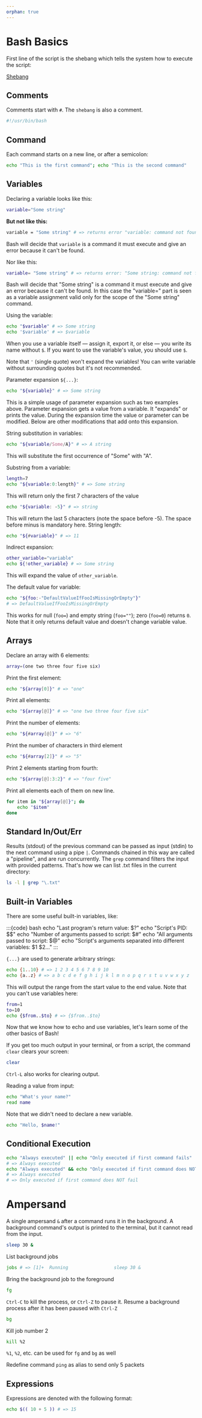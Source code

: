 ```yaml
---
orphan: true
---
```


# Bash Basics

First line of the script is the shebang which tells the system how to execute the script: 

[Shebang](https://en.wikipedia.org/wiki/Shebang_(Unix))

## Comments

Comments start with `#`. The `shebang` is also a comment.

```bash
#!/usr/bin/bash
```

## Command

Each command starts on a new line, or after a semicolon:

```bash
echo "This is the first command"; echo "This is the second command"
```

## Variables

Declaring a variable looks like this:

```bash
variable="Some string"
```

**But not like this:**

```bash
variable = "Some string" # => returns error "variable: command not found"
```

Bash will decide that `variable` is a command it must execute and give an error because it can't be found.

Nor like this:

```bash
variable= "Some string" # => returns error: "Some string: command not found"
```

Bash will decide that "Some string" is a command it must execute and give an error because it can't be found. In this case the "variable=" part is seen as a variable assignment valid only for the scope of the "Some string" command. 

Using the variable:

```bash
echo "$variable" # => Some string
echo '$variable' # => $variable
```

When you use a variable itself — assign it, export it, or else — you write its name without `$`. If you want to use the variable's value, you should use `$`. 

Note that `'` (single quote) won't expand the variables! You can write variable without surrounding quotes but it's not recommended.

Parameter expansion `${...}`:

```bash
echo "${variable}" # => Some string
```

This is a simple usage of parameter expansion such as two examples above. Parameter expansion gets a value from a variable. It "expands" or prints the value. During the expansion time the value or parameter can be modified. Below are other modifications that add onto this expansion.

String substitution in variables:

```bash
echo "${variable/Some/A}" # => A string
```

This will substitute the first occurrence of "Some" with "A".

Substring from a variable:

```bash
length=7
echo "${variable:0:length}" # => Some string
```

This will return only the first 7 characters of the value

```bash
echo "${variable: -5}" # => string
```

This will return the last 5 characters (note the space before -5). The space before minus is mandatory here. String length:

```bash
echo "${#variable}" # => 11
```

Indirect expansion:

```bash
other_variable="variable"
echo ${!other_variable} # => Some string
```

This will expand the value of `other_variable`.

The default value for variable:

```bash
echo "${foo:-"DefaultValueIfFooIsMissingOrEmpty"}"
# => DefaultValueIfFooIsMissingOrEmpty
```

This works for null (`foo=`) and empty string (`foo=""`); zero (`foo=0`) returns `0`. Note that it only returns default value and doesn't change variable value.

## Arrays

Declare an array with 6 elements:

```bash
array=(one two three four five six)
```

Print the first element:

```bash
echo "${array[0]}" # => "one"
```

Print all elements:

```bash
echo "${array[@]}" # => "one two three four five six"
```

Print the number of elements:

```bash
echo "${#array[@]}" # => "6"
```

Print the number of characters in third element

```bash
echo "${#array[2]}" # => "5"
```

Print 2 elements starting from fourth:

```bash
echo "${array[@]:3:2}" # => "four five"
```

Print all elements each of them on new line.

```bash
for item in "${array[@]}"; do
    echo "$item"
done
```

## Standard In/Out/Err

Results (stdout) of the previous command can be passed as input (stdin) to the next command using a pipe `|`. Commands chained in this way are called a "pipeline", and are run concurrently. The `grep` command filters the input with provided patterns. That's how we can list .txt files in the current directory:

```bash
ls -l | grep "\.txt"
```

## Built-in Variables

There are some useful built-in variables, like:

:::{code} bash
echo "Last program's return value: $?"
echo "Script's PID: $$"
echo "Number of arguments passed to script: $#"
echo "All arguments passed to script: $@"
echo "Script's arguments separated into different variables: $1 $2..."
:::

`{...}` are used to generate arbitrary strings:

```bash
echo {1..10} # => 1 2 3 4 5 6 7 8 9 10
echo {a..z} # => a b c d e f g h i j k l m n o p q r s t u v w x y z
```

This will output the range from the start value to the end value. Note that you can't use variables here:

```bash
from=1
to=10
echo {$from..$to} # => {$from..$to}
```

Now that we know how to echo and use variables, let's learn some of the other basics of Bash!

If you get too much output in your terminal, or from a script, the command `clear` clears your screen:

```bash
clear
```

`Ctrl-L` also works for clearing output.

Reading a value from input:

```bash
echo "What's your name?"
read name
```

Note that we didn't need to declare a new variable.

```bash
echo "Hello, $name!"
```

## Conditional Execution

```bash
echo "Always executed" || echo "Only executed if first command fails"
# => Always executed
echo "Always executed" && echo "Only executed if first command does NOT fail"
# => Always executed
# => Only executed if first command does NOT fail
```

# Ampersand

A single ampersand `&` after a command runs it in the background. A background command's output is printed to the terminal, but it cannot read from the input.

```bash
sleep 30 &
```

List background jobs

```bash
jobs # => [1]+  Running                 sleep 30 &
```

Bring the background job to the foreground

```bash
fg
```

`Ctrl-C` to kill the process, or `Ctrl-Z` to pause it. Resume a background process after it has been paused with `Ctrl-Z`

```bash
bg
```

Kill job number 2

```bash
kill %2
```

`%1`, `%2`, etc. can be used for `fg` and `bg` as well

Redefine command `ping` as alias to send only 5 packets

## Expressions

Expressions are denoted with the following format:

```bash
echo $(( 10 + 5 )) # => 15
```